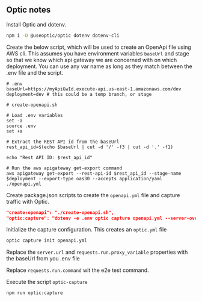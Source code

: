 ## Optic notes

Install Optic and dotenv.

```bash
npm i -D @useoptic/optic dotenv dotenv-cli
```

Create the below script, which will be used to create an OpenApi file using AWS
cli. This assumes you have environment variables `baseUrl` and stage so that we
know which api gateway we are concerned with on which deployment. You can use
any var name as long as they match between the .env file and the script.

```
# .env
baseUrl=https://myApiGwId.execute-api.us-east-1.amazonaws.com/dev
deployment=dev # this could be a temp branch, or stage
```

```shell
# create-openapi.sh

# Load .env variables
set -a
source .env
set +a

# Extract the REST API id from the baseUrl
rest_api_id=$(echo $baseUrl | cut -d '/' -f3 | cut -d '.' -f1)

echo "Rest API ID: $rest_api_id"

# Run the aws apigateway get-export command
aws apigateway get-export --rest-api-id $rest_api_id --stage-name $deployment --export-type oas30 --accepts application/yaml ./openapi.yml
```

Create package.json scripts to create the `openapi.yml` file and capture traffic
with Optic.

```json
"create:openapi": "./create-openapi.sh",
"optic:capture": "dotenv -e .env optic capture openapi.yml --server-override $baseUrl --update interactive"
```

Initialize the capture configuration. This creates an `optic.yml` file

```bash
optic capture init openapi.yml
```

Replace the `server.url` and `requests.run.proxy_variable` properties with the
baseUrl from you .env file

Replace `requests.run.command` wit the e2e test command.

Execute the script `optic-capture`

```bash
npm run optic:capture
```

